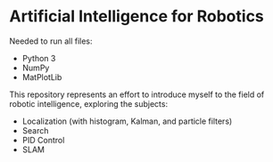 # Artificial Intelligence for Robotics
Needed to run all files:
- Python 3
- NumPy
- MatPlotLib

This repository represents an effort to introduce myself to the field of robotic intelligence, exploring the subjects:
- Localization (with histogram, Kalman, and particle filters)
- Search
- PID Control
- SLAM
